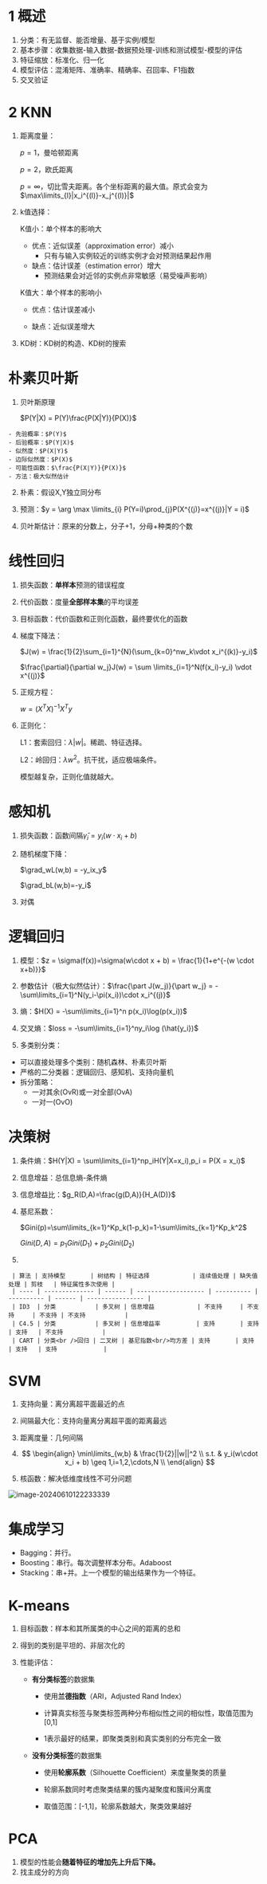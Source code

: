# 1 概述

1.   分类：有无监督、能否增量、基于实例/模型
2.   基本步骤：收集数据-输入数据-数据预处理-训练和测试模型-模型的评估
3.   特征缩放：标准化、归一化
4.   模型评估：混淆矩阵、准确率、精确率、召回率、F1指数
5.   交叉验证

# 2 KNN

1.   距离度量：

     $p=1$，曼哈顿距离

     $p=2$，欧氏距离

     $p=\infty$，切比雪夫距离。各个坐标距离的最大值。原式会变为$\max\limits_{l}|x_i^{(l)}-x_j^{(l)}|$

2.   k值选择：

     K值小：单个样本的影响大

     - 优点：近似误差（approximation error）减小
         - 只有与输入实例较近的训练实例才会对预测结果起作用
     - 缺点：估计误差（estimation error）增大
         - 预测结果会对近邻的实例点非常敏感（易受噪声影响）

     K值大：单个样本的影响小

     - 优点：估计误差减小

     - 缺点：近似误差增大

3.   KD树：KD树的构造、KD树的搜索

# 朴素贝叶斯

1.   贝叶斯原理

     $P(Y|X) = P(Y)\frac{P(X|Y)}{P(X)}$

	- 先验概率：$P(Y)$
	- 后验概率：$P(Y|X)$
	- 似然度：$P(X|Y)$
	- 边际似然度：$P(X)$
	- 可能性函数：$\frac{P(X∣Y)}{P(X)}$
	- 方法：极大似然估计

2.   朴素：假设X,Y独立同分布
3.   预测：$y = \arg \max \limits_{i} P(Y=i)\prod_{j}P(X^{(j)}=x^{(j)}|Y = i)$

3.   贝叶斯估计：原来的分数上，分子+1，分母+种类的个数

# 线性回归

1.   损失函数：**单样本**预测的错误程度

2.   代价函数：度量**全部样本集**的平均误差

3.   目标函数：代价函数和正则化函数，最终要优化的函数

4.   梯度下降法：

     $J(w) = \frac{1}{2}\sum_{i=1}^{N}(\sum_{k=0}^nw_k\vdot x_i^{(k)}-y_i)$​

     $\frac{\partial}{\partial w_j}J(w) = \sum \limits_{i=1}^N(f(x_i)-y_i) \vdot x^{(j)}$

5.   正规方程：

     $w = (X^TX)^{-1}X^Ty$

6.   正则化：

     L1：套索回归：$\lambda|w|$。稀疏、特征选择。

     L2：岭回归：$\lambda w^2$。抗干扰，适应极端条件。

     模型越复杂，正则化值就越大。

# 感知机

1.   损失函数：函数间隔$\hat\gamma _i = y_i(w\cdot x_i + b)$

2.   随机梯度下降：

     $\grad_wL(w,b) = -y_ix_y$

     $\grad_bL(w,b)=-y_i$

3.   对偶

# 逻辑回归

1.   模型：$z = \sigma(f(x))=\sigma(w\cdot x + b) = \frac{1}{1+e^{-(w \cdot x+b)}}$
2.   参数估计（极大似然估计）：$\frac{\part J(w_j)}{\part w_j} = -\sum\limits_{i=1}^N(y_i-\pi(x_i))\cdot x_i^{(j)}$

3.   熵：$H(X) = -\sum\limits_{i=1}^n p(x_i)\log(p(x_i))$
4.   交叉熵：$loss = -\sum\limits_{i=1}^ny_i\log (\hat{y_i})$
5.   多类别分类：

-   可以直接处理多个类别：随机森林、朴素贝叶斯
-   严格的二分类器：逻辑回归、感知机、支持向量机
-   拆分策略：
    -   一对其余(OvR)或一对全部(OvA)
    -   一对一(OvO)

# 决策树

1.   条件熵：$H(Y|X) = \sum\limits_{i=1}^np_iH(Y|X=x_i),p_i = P(X = x_i)$

2.   信息增益：总信息熵-条件熵

3.   信息增益比：$g_R(D,A)=\frac{g(D,A)}{H_A(D)}$

4.   基尼系数：

     $Gini(p)=\sum\limits_{k=1}^Kp_k(1-p_k)=1-\sum\limits_{k=1}^Kp_k^2$

     $Gini(D,A) = p_1Gini(D_1) + p_2Gini(D_2)$

5.     

     | 算法 | 支持模型       | 树结构 | 特征选择            | 连续值处理 | 缺失值处理 | 剪枝   | 特征属性多次使用 |
     | ---- | -------------- | ------ | ------------------- | ---------- | ---------- | ------ | ---------------- |
     | ID3  | 分类           | 多叉树 | 信息增益            | 不支持     | 不支持     | 不支持 | 不支持           |
     | C4.5 | 分类           | 多叉树 | 信息增益率          | 支持       | 支持       | 支持   | 不支持           |
     | CART | 分类<br />回归 | 二叉树 | 基尼指数<br/>均方差 | 支持       | 支持       | 支持   | 支持             |

# SVM

1.   支持向量：离分离超平面最近的点

2.   间隔最大化：支持向量离分离超平面的距离最远

3.   距离度量：几何间隔

4.   $$
     \begin{align}
     \min\limits_{w,b} & \frac{1}{2}||w||^2 \\
     s.t. & y_i(w\cdot x_i + b) \geq 1,i=1,2,\cdots,N \\ 
     \end{align}
     $$

5.   核函数：解决低维度线性不可分问题

![image-20240610122233339](./%E7%9F%A5%E8%AF%86%E7%82%B9%E6%80%BB%E7%BB%93.assets/image-20240610122233339.png)

# 集成学习

-   Bagging：并行。
-   Boosting：串行。每次调整样本分布。Adaboost
-   Stacking：串+并。上一个模型的输出结果作为一个特征。

# K-means

1.   目标函数：样本和其所属类的中心之间的距离的总和
2.   得到的类别是平坦的、非层次化的

3.   性能评估：
     -   **有分类标签**的数据集
         -   使用**兰德指数**（ARI，Adjusted Rand Index）

         -   计算真实标签与聚类标签两种分布相似性之间的相似性，取值范围为[0,1]

         -   1表示最好的结果，即聚类类别和真实类别的分布完全一致

     -   **没有分类标签**的数据集

         -   使用**轮廓系数**（Silhouette Coefficient）来度量聚类的质量

         -   轮廓系数同时考虑聚类结果的簇内凝聚度和簇间分离度

         -   取值范围：[-1,1]，轮廓系数越大，聚类效果越好

# PCA

1.   模型的性能会**随着特征的增加先上升后下降。**
2.   找主成分的方向